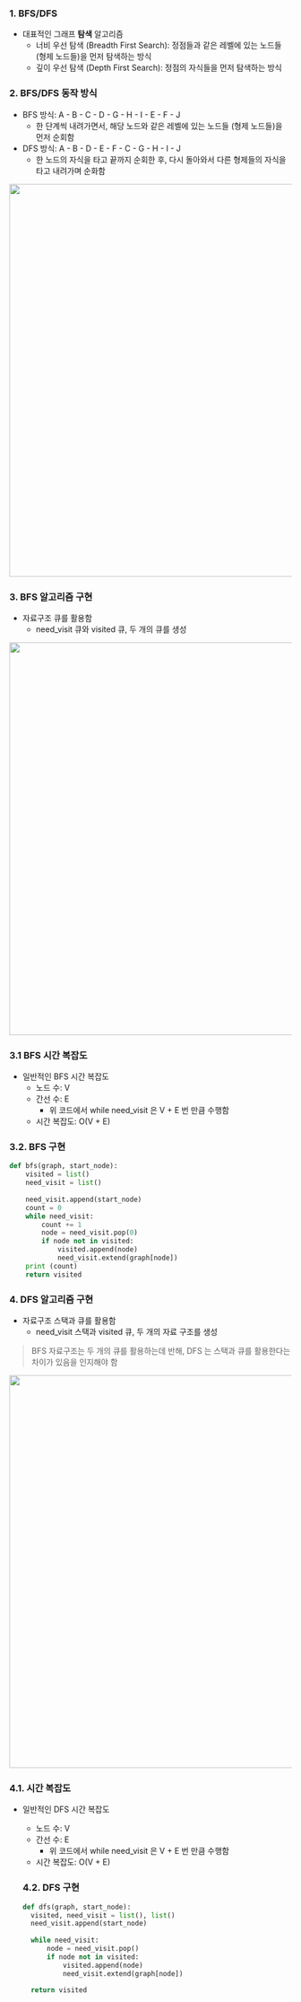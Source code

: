 ### 1. BFS/DFS
* 대표적인 그래프 **탐색** 알고리즘
  - 너비 우선 탐색 (Breadth First Search): 정점들과 같은 레벨에 있는 노드들 (형제 노드들)을 먼저 탐색하는 방식
  - 깊이 우선 탐색 (Depth First Search): 정점의 자식들을 먼저 탐색하는 방식

### 2. BFS/DFS 동작 방식
- BFS 방식: A - B - C - D - G - H - I - E - F - J 
  - 한 단계씩 내려가면서, 해당 노드와 같은 레벨에 있는 노드들 (형제 노드들)을 먼저 순회함
- DFS 방식: A - B - D - E - F - C - G - H - I - J 
  - 한 노드의 자식을 타고 끝까지 순회한 후, 다시 돌아와서 다른 형제들의 자식을 타고 내려가며 순화함

<img src="https://www.fun-coding.org/00_Images/BFSDFS.png" width=700>

### 3. BFS 알고리즘 구현

- 자료구조 큐를 활용함
  - need_visit 큐와 visited 큐, 두 개의 큐를 생성
  
<img src="https://www.fun-coding.org/00_Images/bfsqueue.png" width=700>

### 3.1 BFS 시간 복잡도
- 일반적인 BFS 시간 복잡도
  - 노드 수: V
  - 간선 수: E
    - 위 코드에서 while need_visit 은 V + E 번 만큼 수행함
  - 시간 복잡도: O(V + E)

### 3.2. BFS 구현
```python
def bfs(graph, start_node):
    visited = list()
    need_visit = list()
    
    need_visit.append(start_node)
    count = 0
    while need_visit:
        count += 1
        node = need_visit.pop(0)
        if node not in visited:
            visited.append(node)
            need_visit.extend(graph[node])
    print (count)
    return visited
```

### 4. DFS 알고리즘 구현

- 자료구조 스택과 큐를 활용함
  - need_visit 스택과 visited 큐, 두 개의 자료 구조를 생성

> BFS 자료구조는 두 개의 큐를 활용하는데 반해, DFS 는 스택과 큐를 활용한다는 차이가 있음을 인지해야 함
 
<img src="00_Images/dfsgraph.png" width=700>


### 4.1. 시간 복잡도
- 일반적인 DFS 시간 복잡도
  - 노드 수: V
  - 간선 수: E
    - 위 코드에서 while need_visit 은 V + E 번 만큼 수행함
  - 시간 복잡도: O(V + E)
  
  ### 4.2. DFS 구현
  ```python
  def dfs(graph, start_node):
    visited, need_visit = list(), list()
    need_visit.append(start_node)
    
    while need_visit:
        node = need_visit.pop()
        if node not in visited:
            visited.append(node)
            need_visit.extend(graph[node])
    
    return visited
```
  
